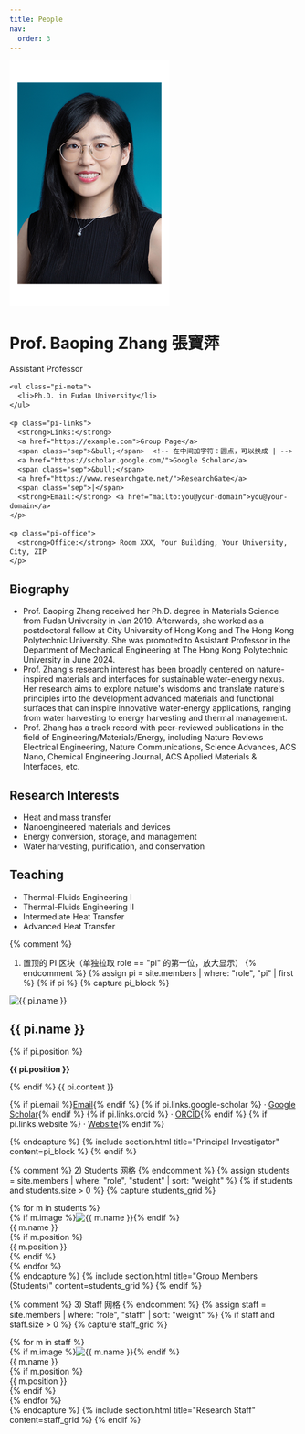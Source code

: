 ```yaml
---
title: People
nav:
  order: 3
---
```


<div class="pi-hero">
  <!-- 左侧大图：把 pi.jpg 换成你的文件名 -->
  <img src="images/pi.jpg" alt="Principal Investigator" class="pi-photo">

  <!-- 右侧文字区 -->
  <div>
    <h1 class="pi-name">Prof. Baoping Zhang 張寶萍</h1>
    <div class="pi-title">Assistant Professor</div>

    <ul class="pi-meta">
      <li>Ph.D. in Fudan University</li>
    </ul>

    <p class="pi-links">
      <strong>Links:</strong>
      <a href="https://example.com">Group Page</a>
      <span class="sep">&bull;</span>  <!-- 在中间加字符：圆点，可以换成 | -->
      <a href="https://scholar.google.com/">Google Scholar</a>
      <span class="sep">&bull;</span>
      <a href="https://www.researchgate.net/">ResearchGate</a>
      <span class="sep">|</span>
      <strong>Email:</strong> <a href="mailto:you@your-domain">you@your-domain</a>
    </p>

    <p class="pi-office">
      <strong>Office:</strong> Room XXX, Your Building, Your University, City, ZIP
    </p>
    
  </div>
</div>

  <h2>Biography</h2>
  <ul>
    <li>Prof. Baoping Zhang received her Ph.D. degree in Materials Science from Fudan University in Jan 2019. Afterwards, she worked as a postdoctoral fellow at City University of Hong Kong and The Hong Kong Polytechnic University. She was promoted to Assistant Professor in the Department of Mechanical Engineering at The Hong Kong Polytechnic University in June 2024.</li>
    <li>Prof. Zhang's research interest has been broadly centered on nature-inspired materials and interfaces for sustainable water-energy nexus. Her research aims to explore nature's wisdoms and translate nature's principles into the development advanced materials and functional surfaces that can inspire innovative water-energy applications, ranging from water harvesting to energy harvesting and thermal management.</li>
    <li>Prof. Zhang has a track record with peer-reviewed publications in the field of Engineering/Materials/Energy, including Nature Reviews Electrical Engineering, Nature Communications, Science Advances, ACS Nano, Chemical Engineering Journal, ACS Applied Materials & Interfaces, etc.</li>
  </ul>
    
<!-- 下方两块浅底纹方框 -->
<div class="two-col">
  <div class="card">
    <h2>Research Interests</h2>
    <ul>
      <li>Heat and mass transfer</li>
      <li>Nanoengineered materials and devices</li>
      <li>Energy conversion, storage, and management</li>
      <li>Water harvesting, purification, and conservation</li>
    </ul>
  </div>

  <div class="card">
    <h2>Teaching</h2>
    <ul>
      <li>Thermal-Fluids Engineering I</li>
      <li>Thermal-Fluids Engineering II</li>
      <li>Intermediate Heat Transfer</li>
      <li>Advanced Heat Transfer</li>
    </ul>
  </div>
</div>



{% comment %}
1) 置顶的 PI 区块（单独拉取 role == "pi" 的第一位，放大显示）
{% endcomment %}
{% assign pi = site.members | where: "role", "pi" | first %}
{% if pi %}
  {% capture pi_block %}
  <div class="pi-block">
    <img src="{{ pi.image | relative_url }}" alt="{{ pi.name }}" class="pi-photo">
    <div class="pi-text">
      <h2 class="pi-name">{{ pi.name }}</h2>
      {% if pi.position %}<p class="pi-pos"><strong>{{ pi.position }}</strong></p>{% endif %}
      {{ pi.content }}
      <p class="pi-links">
        {% if pi.email %}<a href="mailto:{{ pi.email }}">Email</a>{% endif %}
        {% if pi.links.google-scholar %} · <a href="{{ pi.links.google-scholar }}">Google Scholar</a>{% endif %}
        {% if pi.links.orcid %} · <a href="https://orcid.org/{{ pi.links.orcid }}">ORCID</a>{% endif %}
        {% if pi.links.website %} · <a href="{{ pi.links.website }}">Website</a>{% endif %}
      </p>
    </div>
  </div>
  {% endcapture %}
  {% include section.html title="Principal Investigator" content=pi_block %}
{% endif %}

{% comment %}
2) Students 网格
{% endcomment %}
{% assign students = site.members | where: "role", "student" | sort: "weight" %}
{% if students and students.size > 0 %}
  {% capture students_grid %}
  <div class="people-grid">
    {% for m in students %}
      <div class="person-card">
        {% if m.image %}<img src="{{ m.image | relative_url }}" alt="{{ m.name }}">{% endif %}
        <div class="person-name">{{ m.name }}</div>
        {% if m.position %}<div class="person-pos">{{ m.position }}</div>{% endif %}
      </div>
    {% endfor %}
  </div>
  {% endcapture %}
  {% include section.html title="Group Members (Students)" content=students_grid %}
{% endif %}

{% comment %}
3) Staff 网格
{% endcomment %}
{% assign staff = site.members | where: "role", "staff" | sort: "weight" %}
{% if staff and staff.size > 0 %}
  {% capture staff_grid %}
  <div class="people-grid">
    {% for m in staff %}
      <div class="person-card">
        {% if m.image %}<img src="{{ m.image | relative_url }}" alt="{{ m.name }}">{% endif %}
        <div class="person-name">{{ m.name }}</div>
        {% if m.position %}<div class="person-pos">{{ m.position }}</div>{% endif %}
      </div>
    {% endfor %}
  </div>
  {% endcapture %}
  {% include section.html title="Research Staff" content=staff_grid %}
{% endif %}
